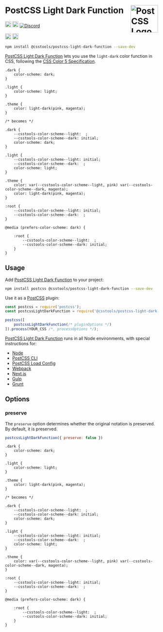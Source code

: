 # PostCSS Light Dark Function [<img src="https://postcss.github.io/postcss/logo.svg" alt="PostCSS Logo" width="90" height="90" align="right">][PostCSS]

[<img alt="npm version" src="https://img.shields.io/npm/v/@csstools/postcss-light-dark-function.svg" height="20">][npm-url] [<img alt="Build Status" src="https://github.com/csstools/postcss-plugins/workflows/test/badge.svg" height="20">][cli-url] [<img alt="Discord" src="https://shields.io/badge/Discord-5865F2?logo=discord&logoColor=white">][discord]<br><br>[<img alt="Baseline Status" src="https://cssdb.org/images/badges-baseline/light-dark-function.svg" height="20">][css-url] [<img alt="CSS Standard Status" src="https://cssdb.org/images/badges/light-dark-function.svg" height="20">][css-url] 

```bash
npm install @csstools/postcss-light-dark-function --save-dev
```

[PostCSS Light Dark Function] lets you use the `light-dark` color function in
CSS, following the [CSS Color 5 Specification].

```pcss
.dark {
	color-scheme: dark;
}

.light {
	color-scheme: light;
}

.theme {
	color: light-dark(pink, magenta);
}

/* becomes */

.dark {
	--csstools-color-scheme--light:  ;
	--csstools-color-scheme--dark: initial;
	color-scheme: dark;
}

.light {
	--csstools-color-scheme--light: initial;
	--csstools-color-scheme--dark:  ;
	color-scheme: light;
}

.theme {
	color: var(--csstools-color-scheme--light, pink) var(--csstools-color-scheme--dark, magenta);
	color: light-dark(pink, magenta);
}

:root {
	--csstools-color-scheme--light: initial;
	--csstools-color-scheme--dark:  ;
}

@media (prefers-color-scheme: dark) {

	:root {
		--csstools-color-scheme--light:  ;
		--csstools-color-scheme--dark: initial;
	}
}
```

## Usage

Add [PostCSS Light Dark Function] to your project:

```bash
npm install postcss @csstools/postcss-light-dark-function --save-dev
```

Use it as a [PostCSS] plugin:

```js
const postcss = require('postcss');
const postcssLightDarkFunction = require('@csstools/postcss-light-dark-function');

postcss([
	postcssLightDarkFunction(/* pluginOptions */)
]).process(YOUR_CSS /*, processOptions */);
```

[PostCSS Light Dark Function] runs in all Node environments, with special
instructions for:

- [Node](INSTALL.md#node)
- [PostCSS CLI](INSTALL.md#postcss-cli)
- [PostCSS Load Config](INSTALL.md#postcss-load-config)
- [Webpack](INSTALL.md#webpack)
- [Next.js](INSTALL.md#nextjs)
- [Gulp](INSTALL.md#gulp)
- [Grunt](INSTALL.md#grunt)

## Options

### preserve

The `preserve` option determines whether the original notation
is preserved. By default, it is preserved.

```js
postcssLightDarkFunction({ preserve: false })
```

```pcss
.dark {
	color-scheme: dark;
}

.light {
	color-scheme: light;
}

.theme {
	color: light-dark(pink, magenta);
}

/* becomes */

.dark {
	--csstools-color-scheme--light:  ;
	--csstools-color-scheme--dark: initial;
	color-scheme: dark;
}

.light {
	--csstools-color-scheme--light: initial;
	--csstools-color-scheme--dark:  ;
	color-scheme: light;
}

.theme {
	color: var(--csstools-color-scheme--light, pink) var(--csstools-color-scheme--dark, magenta);
}

:root {
	--csstools-color-scheme--light: initial;
	--csstools-color-scheme--dark:  ;
}

@media (prefers-color-scheme: dark) {

	:root {
		--csstools-color-scheme--light:  ;
		--csstools-color-scheme--dark: initial;
	}
}
```

[cli-url]: https://github.com/csstools/postcss-plugins/actions/workflows/test.yml?query=workflow/test
[css-url]: https://cssdb.org/#light-dark-function
[discord]: https://discord.gg/bUadyRwkJS
[npm-url]: https://www.npmjs.com/package/@csstools/postcss-light-dark-function

[PostCSS]: https://github.com/postcss/postcss
[PostCSS Light Dark Function]: https://github.com/csstools/postcss-plugins/tree/main/plugins/postcss-light-dark-function
[CSS Color 5 Specification]: https://drafts.csswg.org/css-color-5/#light-dark
